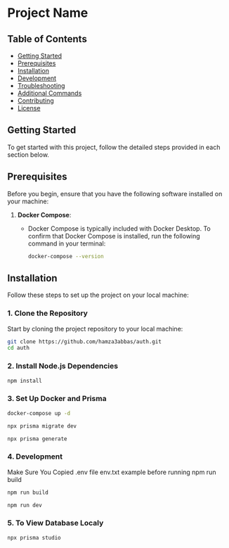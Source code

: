 # Project Name

## Table of Contents

- [Getting Started](#getting-started)
- [Prerequisites](#prerequisites)
- [Installation](#installation)
- [Development](#development)
- [Troubleshooting](#troubleshooting)
- [Additional Commands](#additional-commands)
- [Contributing](#contributing)
- [License](#license)

## Getting Started

To get started with this project, follow the detailed steps provided in each section below.

## Prerequisites

Before you begin, ensure that you have the following software installed on your machine:

1. **Docker Compose**:
   - Docker Compose is typically included with Docker Desktop. To confirm that Docker Compose is installed, run the following command in your terminal:
   
     ```bash
     docker-compose --version
     ```

## Installation

Follow these steps to set up the project on your local machine:

### 1. Clone the Repository

Start by cloning the project repository to your local machine:

```bash
git clone https://github.com/hamza3abbas/auth.git
cd auth
```

### 2. Install Node.js Dependencies

```bash
npm install
```

### 3. Set Up Docker and Prisma

```bash
docker-compose up -d
```
```bash
npx prisma migrate dev
```
```bash
npx prisma generate
```

### 4. Development
Make Sure You Copied .env file env.txt example before running npm run build 
```bash
npm run build

npm run dev
```
### 5. To View Database Localy

```bash
npx prisma studio
```